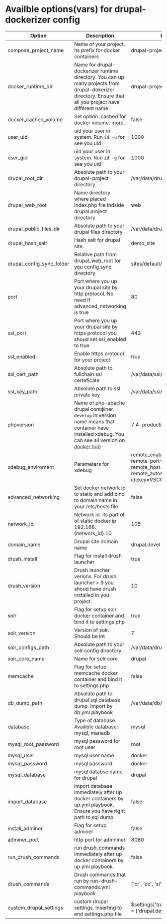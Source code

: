 # Availble options(vars) for drupal-dockerizer config

| Option | Description | Example |
| ------------ | ------------ | ------------ |
| compose_project_name | Name of your project. Its prefix for docker containers | drupal-project |
| docker_runtime_dir | Name for drupal-dockerizer runtime directory. You can up many projects from drupal-dokerizer directory. Ensure that all you project have different name | drupal-project-runtime |
| docker_cached_volume | Set option :cached for docker volume. [more](http://docs.docker.oeynet.com/docker-for-mac/osxfs-caching/). | false |
| user_uid | uid your user in system. Run `id -u` for see you uid | 1000 |
| user_gid | uid your user in system. Run `id -g` for see you uid | 1000 |
| drupal_root_dir | Absоlute path to your drupal-project directory. | /var/data/drupal |
| drupal_web_root | Name directory where placed index.php file indside drupal project directory | web |
| drupal_public_files_dir | Absolute path to your drupal files directory | /var/data/drupal_files |
| drupal_hash_salt | Hash salt for drupal site. | demo_site |
| drupal_config_sync_folder | Relative path from drupal_web_root for you config sync directory | sites/default/sync |
| port | Port where you up your drupal site by http protocol. No need if advanced_networking is true | 80 |
| ssl_port | Port where you up your drupal site by https protocol you shoud set ssl_enabled to true | 443 |
| ssl_enabled | Enable https protocol for your project | true |
| ssl_cert_path | Absolute path to fullchain ssl certeficate | /var/data/ssl/fullchain.pem |
| ssl_key_path | Absolute path to ssl private key | /var/data/ssl/privkey.pem |
| phpversion | Name of php-apache drupal contфiner. `develop` in version name means that container have installed xdebug. You can see all version on [docker.hub](https://hub.docker.com/r/jetdevteam/drupal-php-apache/tags?page=1&ordering=last_updated) | 7.4-production |
| xdebug_enviroment | Parameters for xdebug | remote_enable=1 remote_port=9000 remote_host=192.168.105.1 remote_autostart=1 idekey=VSCODE |
| advanced_networking | Set docker network ip to static and add bind to domain name in your /etc/hosts file | false |
| network_id | Network id. its part of of static docker ip 192.168.{network_id}.10 | 105 |
| domain_name | Drupal site domain name | drupal.devel |
| drush_install | Flag for install drush launcher | true |
| drush_version | Drush launcher verions. For drush launcher > 9 you shoud have drush installed in you project | 10 |
| solr | Flag for setup solr docker container and bind it to settings.php | true |
| solr_version | Version of solr. Should be int | 7 |
| solr_configs_path | Absolute path to your solr config directory | /var/data/drupal/solr_config |
| solr_core_name | Name for solr core | drupal |
| memcache | Flag for setup memcache docker container and bind it to settings.php | false |
| db_dump_path | Absolute path to drupal sql database dump. Import by db.yml playbook | /var/data/db/db.sql |
| database | Type of database. Availible database: mysql, mariadb | mysql |
| mysql_root_password | mysql password for root user | root |
| mysql_user | mysql user name | docker |
| mysql_password | mysql password | docker |
| mysql_database | mysql databse name for drupal | drupal |
| import_database | import database immediately after up docker containers by up.yml playbook. Ensure you have right path to sql dump | false |
| install_adminer |  Flag for setup adminer | false |
| adminer_port | http port for admniner | 8080 |
| run_drush_commands | run drush_commands immediately after up docker containers by up.yml playbook. | false |
| drush_commands | Drush commands that run by run-drush-commands.yml playbook | ['cr', 'cc', 'si'] |
| custom_drupal_settings | custom drupal settings. Inserting to end settings.php file | $settings['trusted_host_patterns'] = ['drupal.devel']; |

